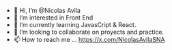 - 👋 Hi, I’m @Nicolas Avila
- 👀 I’m interested in Front End 
- 🌱 I’m currently learning JavasCript & React.
- 💞️ I’m looking to collaborate on proyects and practice.
- 📫 How to reach me ... https://x.com/NicolasAvilaSNA

<!---
Edelweis89/Edelweis89 is a ✨ special ✨ repository because its `README.md` (this file) appears on your GitHub profile.
You can click the Preview link to take a look at your changes.
--->
